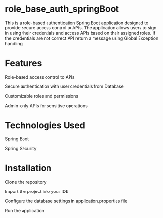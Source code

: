 # role_base_auth_springBoot

This is a role-based authentication Spring Boot application designed to provide secure access control to APIs. 
The application allows users to sign in using their credentials and access APIs based on their assigned roles.
If the credentials are not correct API return a message using Global Exception handling.

# Features
Role-based access control to APIs

Secure authentication with user credentials from Database

Customizable roles and permissions

Admin-only APIs for sensitive operations

# Technologies Used
Spring Boot

Spring Security

# Installation
Clone the repository

Import the project into your IDE

Configure the database settings in application.properties file

Run the application
